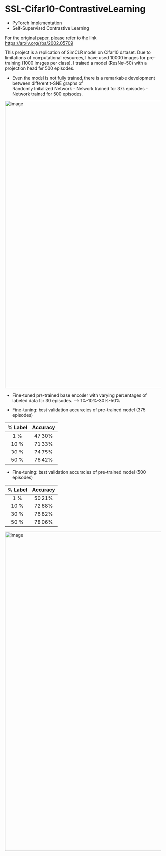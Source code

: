 # SSL-Cifar10-ContrastiveLearning
- PyTorch Implementation
- Self-Supervised Contrastive Learning

For the original paper, please refer to the link https://arxiv.org/abs/2002.05709

This project is a replication of SimCLR model on Cifar10 dataset. Due to limitations of computational resources, I have used 10000 images for pre-training (1000 images per class). I trained a model (ResNet-50) with a projection head for 500 episodes.


- Even the model is not fully trained, there is a remarkable development between different t-SNE graphs of                                    
  Randomly Initialized Network  - Network trained for 375 episodes -  Network trained for 500 episodes.

<img width="929" alt="image" src="https://user-images.githubusercontent.com/87897577/226417973-770a5f38-20d8-48e6-9735-427b493701a4.png">

- Fine-tuned pre-trained base encoder with varying percentages of labeled data for 30 episodes. --> 1%-10%-30%-50%

- Fine-tuning: best validation accuracies of  pre-trained model (375 episodes)

| % Label | Accuracy  | 
|  :---:  |   :---:   |
|  1 %    |   47.30%  |         
| 10 %    |   71.33%  | 
| 30 %    |   74.75%  |
| 50 %    |   76.42%  |

- Fine-tuning: best validation accuracies of pre-trained model (500 episodes)

| % Label | Accuracy  | 
|  :---:  |   :---:   |
|  1 %    |   50.21%  |
| 10 %    |   72.68%  |
| 30 %    |   76.82%  |
| 50 %    |   78.06%  |

<img width="1031" alt="image" src="https://user-images.githubusercontent.com/87897577/227078015-f0a05e94-ca20-447b-9af6-f473bb8e0760.png">


